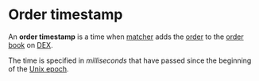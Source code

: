 # Order timestamp

An **order timestamp** is a time when [matcher](/waves-node/extensions/matcher.md) adds the [order](/blockchain/order.md) to the [order book](https://en.wikipedia.org/wiki/Order_book_%28trading%29) on [DEX](/waves-dex/about-waves-dex.md).

The time is specified in _milliseconds_ that have passed since the beginning of the [Unix epoch](https://en.wikipedia.org/wiki/Unix_time).
